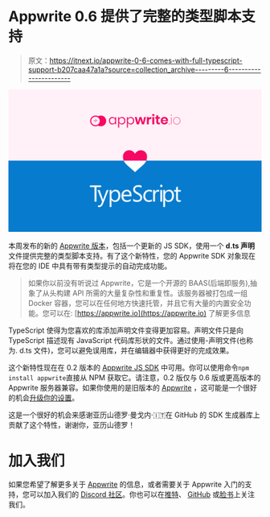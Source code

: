 # Appwrite 0.6 提供了完整的类型脚本支持

> 原文：<https://itnext.io/appwrite-0-6-comes-with-full-typescript-support-b207caa47a1a?source=collection_archive---------6----------------------->

![](img/6a2ebbda04cd74914db925d709dfac9f.png)

本周发布的新的 [Appwrite 版本](https://dev.to/eldadfux/introducing-appwrite-0-6-with-flutter-support-3p8)，包括一个更新的 JS SDK，使用一个 **d.ts 声明**文件提供完整的类型脚本支持。有了这个新特性，您的 Appwrite SDK 对象现在将在您的 IDE 中具有带有类型提示的自动完成功能。

> 如果你以前没有听说过 Appwrite，它是一个开源的 BAAS(后端即服务),抽象了从头构建 API 所需的大量复杂性和重复性。该服务器被打包成一组 Docker 容器，您可以在任何地方快速托管，并且它有大量的内置安全功能。您可以在: [https://appwrite.io](https://appwrite.io) 了解更多信息

TypeScript 使得为您喜欢的库添加声明文件变得更加容易。声明文件只是向 TypeScript 描述现有 JavaScript 代码库形状的文件。通过使用-声明文件(也称为. d.ts 文件)，您可以避免误用库，并在编辑器中获得更好的完成效果。

这个新特性现在在 0.2 版本的 [Appwrite JS SDK](https://github.com/appwrite/sdk-for-js) 中可用。你可以使用命令`npm install appwrite`直接从 NPM 获取它。请注意，0.2 版仅与 0.6 版或更高版本的 Appwrite 服务器兼容。如果你使用的是旧版本的 [Appwrite](https://appwrite.io/) ，这可能是一个很好的机会[升级你的设置](https://appwrite.io/installation)。

这是一个很好的机会来感谢亚历山德罗·曼戈内·🇮🇹在 GitHub 的 SDK 生成器库上贡献了这个特性，谢谢你，亚历山德罗！

# 加入我们

如果您希望了解更多关于 [Appwrite](https://appwrite.io/) 的信息，或者需要关于 Appwrite 入门的支持，您可以加入我们的 [Discord 社区](https://discord.gg/GSeTUeA)。你也可以在[推特](https://twitter.com/appwrite_io)、 [GitHub](https://github.com/appwrite/appwrite) 或[脸书](https://www.facebook.com/appwrite.io)上关注我们。